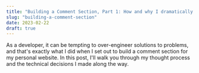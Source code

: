 ```yaml
---
title: "Building a Comment Section, Part 1: How and why I dramatically over-engineered my personal website"
slug: "building-a-comment-section"
date: 2023-02-22
draft: true
---
```


As a developer, it can be tempting to over-engineer solutions to problems, and that's exactly what I did when I set out to build a comment section for my personal website. In this post, I'll walk you through my thought process and the technical decisions I made along the way.
